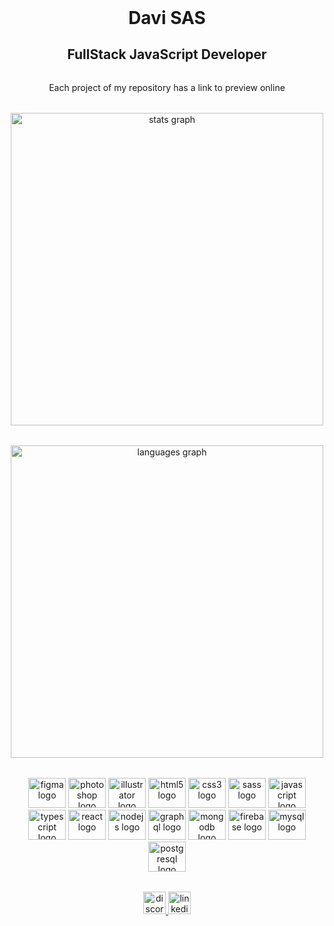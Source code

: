 <!-- REdesigned by Davi SAS -->

###

<h1 align="center" style="margin-top: 2rem">Davi SAS</h1>
<h2 align="center" style="margin-bottom: 2rem; border: 0;">FullStack JavaScript Developer</h2>
<p align="center">Each project of my repository has a link to preview online</p>

###

<div align="center" style="margin-top: 2rem">
  <img src="https://github-readme-stats.vercel.app/api?hide=stars,prs&hide_title=true&hide_rank=false&show_icons=true&include_all_commits=true&count_private=true&disable_animations=false&theme=dracula&locale=en&hide_border=true&username=ivad8080" width="500px" alt="stats graph"  />
</div>

###

<div align="center" style="margin-top: 2rem">
  <img src="https://github-readme-stats.vercel.app/api/top-langs?locale=en&hide_title=false&layout=compact&card_width=320&langs_count=5&theme=dracula&hide_border=true&username=ivad8080" width="500px" alt="languages graph"  />
</div>

###

<div align="center" style="margin-top: 2rem;">
  <p>
    <img src="https://cdn.jsdelivr.net/gh/devicons/devicon/icons/figma/figma-original.svg" height="48" width="60" alt="figma logo"  />
    <img src="https://cdn.jsdelivr.net/gh/devicons/devicon/icons/photoshop/photoshop-plain.svg" height="48" width="60" alt="photoshop logo"  />
    <img src="https://cdn.jsdelivr.net/gh/devicons/devicon/icons/illustrator/illustrator-plain.svg" height="48" width="60" alt="illustrator logo"  />
    <img src="https://cdn.jsdelivr.net/gh/devicons/devicon/icons/html5/html5-original.svg" height="48" width="60" alt="html5 logo"  />
    <img src="https://cdn.jsdelivr.net/gh/devicons/devicon/icons/css3/css3-original.svg" height="48" width="60" alt="css3 logo"  />
    <img src="https://cdn.jsdelivr.net/gh/devicons/devicon/icons/sass/sass-original.svg" height="48" width="60" alt="sass logo"  />
    <img src="https://cdn.jsdelivr.net/gh/devicons/devicon/icons/javascript/javascript-original.svg" height="48" width="60" alt="javascript logo"  />
    <img src="https://cdn.jsdelivr.net/gh/devicons/devicon/icons/typescript/typescript-plain.svg" height="48" width="60" alt="typescript logo"  />
    <img src="https://cdn.jsdelivr.net/gh/devicons/devicon/icons/react/react-original.svg" height="48" width="60" alt="react logo"  />
    <img src="https://cdn.jsdelivr.net/gh/devicons/devicon/icons/nodejs/nodejs-original.svg" height="48" width="60" alt="nodejs logo"  />
    <img src="https://cdn.jsdelivr.net/gh/devicons/devicon/icons/graphql/graphql-plain.svg" height="48" width="60" alt="graphql logo"  />
    <img src="https://cdn.jsdelivr.net/gh/devicons/devicon/icons/mongodb/mongodb-original.svg" height="48" width="60" alt="mongodb logo"  />
    <img src="https://cdn.jsdelivr.net/gh/devicons/devicon/icons/firebase/firebase-plain.svg" height="48" width="60" alt="firebase logo"  />
    <img src="https://cdn.jsdelivr.net/gh/devicons/devicon/icons/mysql/mysql-original.svg" height="48" width="60" alt="mysql logo"  />
    <img src="https://cdn.jsdelivr.net/gh/devicons/devicon/icons/postgresql/postgresql-original.svg" height="48" width="60" alt="postgresql logo"  />
  </p>
</div>

###

<div align="center" style="margin-top: 2rem">
  <p>
    <a href="https://discordapp.com/users/refuxo#5645" target="_blank">
      <img src="https://img.shields.io/static/v1?message=Discord&logo=discord&label=&color=7289DA&logoColor=white&labelColor=&style=for-the-badge" height="36"  alt="discord logo"  />
    </a>
    <a href="https://www.linkedin.com/in/davisas/" target="_blank">
      <img src="https://img.shields.io/static/v1?message=LinkedIn&logo=linkedin&label=&color=0077B5&logoColor=white&labelColor=&style=for-the-badge" height="36" alt="linkedin logo"  />
    </a>
  </p>
</div>

###

<br clear="both">
